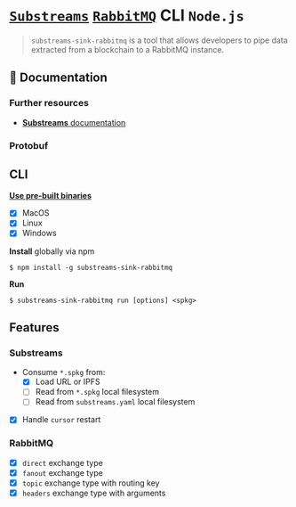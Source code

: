 # [`Substreams`](https://substreams.streamingfast.io/) [`RabbitMQ`](https://www.rabbitmq.com/) CLI `Node.js`

<!-- [<img alt="github" src="" height="20">](https://github.com/pinax-network/substreams-sink-rabbitmq) -->
<!-- [<img alt="npm" src="" height="20">](https://www.npmjs.com/package/substreams-sink-rabbitmq) -->
<!-- [<img alt="GitHub Workflow Status" src="" height="20">](https://github.com/pinax-network/substreams-sink-rabbitmq/actions?query=branch%3Amain) -->

> `substreams-sink-rabbitmq` is a tool that allows developers to pipe data extracted from a blockchain to a RabbitMQ instance.

## 📖 Documentation

<!-- ### https://www.npmjs.com/package/substreams-sink-rabbitmq -->

### Further resources

- [**Substreams** documentation](https://substreams.streamingfast.io)

### Protobuf

## CLI
[**Use pre-built binaries**](https://github.com/pinax-network/substreams-sink-rabbitmq/releases)
- [x] MacOS
- [x] Linux
- [x] Windows

**Install** globally via npm
```
$ npm install -g substreams-sink-rabbitmq
```

**Run**
```
$ substreams-sink-rabbitmq run [options] <spkg>
```

## Features

### Substreams

- Consume `*.spkg` from:
  - [x] Load URL or IPFS
  - [ ] Read from `*.spkg` local filesystem
  - [ ] Read from `substreams.yaml` local filesystem
- [x] Handle `cursor` restart

### RabbitMQ

- [X] `direct` exchange type
- [X] `fanout` exchange type
- [X] `topic` exchange type with routing key
- [X] `headers` exchange type with arguments
